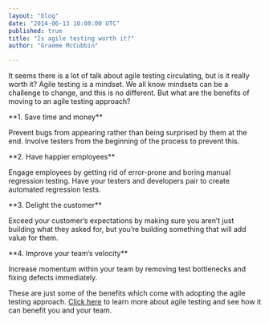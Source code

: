 ```yaml
---
layout: "blog"
date: "2014-06-13 10:08:00 UTC"
published: true
title: "Is agile testing worth it?"
author: "Graeme McCubbin"

---
```


It seems there is a lot of talk about agile testing circulating, but is it really worth it? Agile testing is a mindset. We all know mindsets can be a challenge to change, and this is no different. But what are the benefits of moving to an agile testing approach?  \*\*1. Save time and money\*\*  Prevent bugs from appearing rather than being surprised by them at the end. Involve testers from the beginning of the process to prevent this.  \*\*2. Have happier employees\*\*  Engage employees by getting rid of error-prone and boring manual regression testing. Have your testers and developers pair to create automated regression tests.  \*\*3. Delight the customer\*\*  Exceed your customer’s expectations by making sure you aren’t just building what they asked for, but you’re building something that will add value for them.  \*\*4. Improve your team’s velocity\*\*  Increase momentum within your team by removing test bottlenecks and fixing defects immediately.  These are just some of the benefits which come with adopting the agile testing approach. [Click here](http://www.unboxedconsulting.com/courses/agile-testing-course) to learn more about agile testing and see how it can benefit you and your team.


